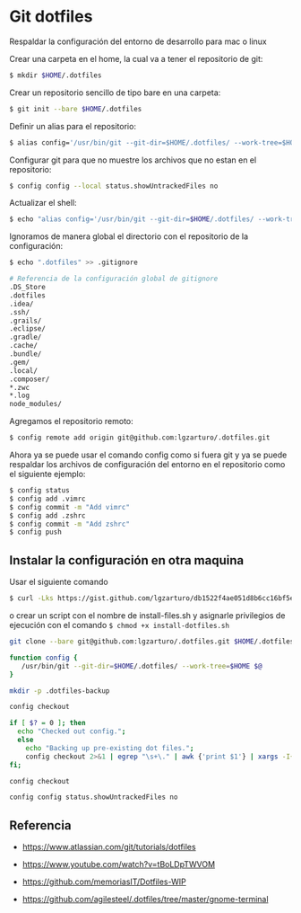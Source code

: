 # Git dotfiles

Respaldar la configuración del entorno de desarrollo para mac o linux

Crear una carpeta en el home, la cual va a tener el repositorio de git:

```bash
$ mkdir $HOME/.dotfiles
```

Crear un repositorio sencillo de tipo bare en una carpeta:

```bash
$ git init --bare $HOME/.dotfiles
```

Definir un alias para el repositorio:

```bash
$ alias config='/usr/bin/git --git-dir=$HOME/.dotfiles/ --work-tree=$HOME'
```

Configurar git para que no muestre los archivos que no estan en el repositorio:

```bash
$ config config --local status.showUntrackedFiles no
```

Actualizar el shell:

```bash
$ echo "alias config='/usr/bin/git --git-dir=$HOME/.dotfiles/ --work-tree=$HOME'" >> $HOME/.zshrc
```

Ignoramos de manera global el directorio con el repositorio de la configuración:

```bash
$ echo ".dotfiles" >> .gitignore

# Referencia de la configuración global de gitignore
.DS_Store
.dotfiles
.idea/
.ssh/
.grails/
.eclipse/
.gradle/
.cache/
.bundle/
.gem/
.local/
.composer/
*.zwc
*.log
node_modules/
```

Agregamos el repositorio remoto:

```bash
$ config remote add origin git@github.com:lgzarturo/.dotfiles.git
```

Ahora ya se puede usar el comando config como si fuera git y ya se puede respaldar los archivos de configuración del entorno en el repositorio como el siguiente ejemplo:

```bash
$ config status
$ config add .vimrc
$ config commit -m "Add vimrc"
$ config add .zshrc
$ config commit -m "Add zshrc"
$ config push
```

## Instalar la configuración en otra maquina

Usar el siguiente comando

```bash
$ curl -Lks https://gist.github.com/lgzarturo/db1522f4ae051d8b6cc16bf5e8defae0 | /bin/zsh
```

o crear un script con el nombre de install-files.sh y asignarle privilegios de ejecución con el comando `$ chmod +x install-dotfiles.sh`

```bash
git clone --bare git@github.com:lgzarturo/.dotfiles.git $HOME/.dotfiles

function config {
   /usr/bin/git --git-dir=$HOME/.dotfiles/ --work-tree=$HOME $@
}

mkdir -p .dotfiles-backup

config checkout

if [ $? = 0 ]; then
  echo "Checked out config.";
  else
    echo "Backing up pre-existing dot files.";
    config checkout 2>&1 | egrep "\s+\." | awk {'print $1'} | xargs -I{} mv {} .dotfiles-backup/{}
fi;

config checkout

config config status.showUntrackedFiles no
```

## Referencia

- https://www.atlassian.com/git/tutorials/dotfiles

- https://www.youtube.com/watch?v=tBoLDpTWVOM

- https://github.com/memoriasIT/Dotfiles-WIP

- https://github.com/agilesteel/.dotfiles/tree/master/gnome-terminal